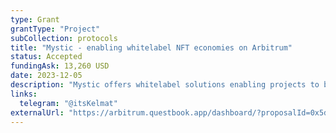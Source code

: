 ```yaml
---
type: Grant
grantType: "Project"
subCollection: protocols
title: "Mystic - enabling whitelabel NFT economies on Arbitrum"
status: Accepted
fundingAsk: 13,260 USD
date: 2023-12-05
description: "Mystic offers whitelabel solutions enabling projects to build and control economies, facilitating NFT transactions and royalties enforcement."
links:
  telegram: "@itsKelmat"
externalUrl: "https://arbitrum.questbook.app/dashboard/?proposalId=0x5dd&grantId=0x4494cf7375aa61c9a483259737c14b3dba6c04e6&role=community&chainId=10&isRenderingProposalBody=true"
---
```

